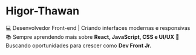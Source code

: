 # Higor-Thawan
 💻 Desenvolvedor Front-end | Criando interfaces modernas e responsivas   📚 Sempre aprendendo mais sobre **React, JavaScript, CSS e UI/UX**   🚀 Buscando oportunidades para crescer como **Dev Front Jr.**
